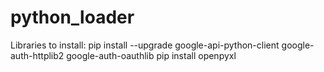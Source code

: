 # python_loader

Libraries to install:
pip install --upgrade google-api-python-client google-auth-httplib2 google-auth-oauthlib
pip install openpyxl
